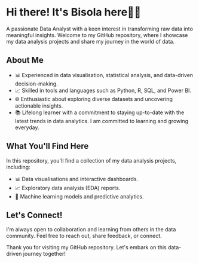 
# Hi there! It's Bisola here👋🏾 

A passionate Data Analyst with a keen interest in transforming raw data into meaningful insights. Welcome to my GitHub repository, where I showcase my data analysis projects and share my journey in the world of data.

## About Me

- 📊 Experienced in data visualisation, statistical analysis, and data-driven decision-making.
- 📈 Skilled in tools and languages such as Python, R, SQL, and Power BI.
- 🌐 Enthusiastic about exploring diverse datasets and uncovering actionable insights.
- 📚 Lifelong learner with a commitment to staying up-to-date with the latest trends in data analytics. I am committed to learning and growing everyday. 

## What You'll Find Here

In this repository, you'll find a collection of my data analysis projects, including:

- 📊 Data visualisations and interactive dashboards.
- 📈 Exploratory data analysis (EDA) reports.
- 🧠 Machine learning models and predictive analytics.

## Let's Connect!

I'm always open to collaboration and learning from others in the data community. Feel free to reach out, share feedback, or connect.

Thank you for visiting my GitHub repository. Let's embark on this data-driven journey together!

<!---
bisolaola/bisolaola is a ✨ special ✨ repository because its `README.md` (this file) appears on your GitHub profile.
You can click the Preview link to take a look at your changes.
--->
